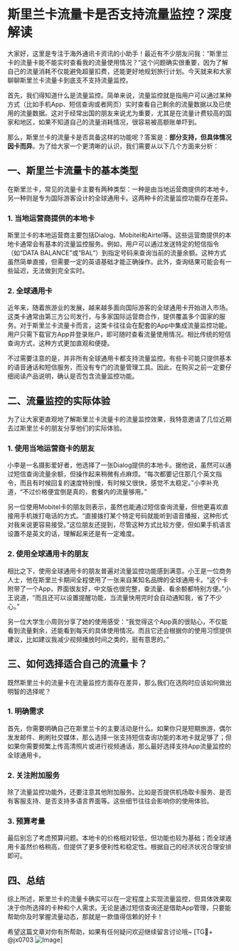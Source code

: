 # 斯里兰卡流量卡是否支持流量监控？深度解读

大家好，这里是专注于海外通讯卡资讯的小助手！最近有不少朋友问我：“斯里兰卡的流量卡能不能实时查看我的流量使用情况？”这个问题确实很重要，因为了解自己的流量消耗不仅能避免超量扣费，还能更好地规划旅行计划。今天就来和大家聊聊斯里兰卡流量卡到底支不支持流量监控。

首先，我们得知道什么是流量监控。简单来说，流量监控就是指用户可以通过某种方式（比如手机App、短信查询或者网页）实时查看自己剩余的流量数据以及已使用的流量数据。这对于经常出国的朋友来说尤为重要，尤其是在流量计费较高的国家和地区，如果不知道自己的流量消耗情况，很容易被高额账单吓到。

那么，斯里兰卡的流量卡是否具备这样的功能呢？答案是：**部分支持，但具体情况因卡而异**。为了给大家一个更清晰的认识，我们需要从以下几个方面来分析：

## 一、斯里兰卡流量卡的基本类型
在斯里兰卡，常见的流量卡主要有两种类型：一种是由当地运营商提供的本地卡，另一种则是专为国际游客设计的全球通用卡。这两种卡的流量监控功能存在差异。

### 1. 当地运营商提供的本地卡
斯里兰卡的本地运营商主要包括Dialog、Mobitel和Airtel等。这些运营商提供的本地卡通常会有基本的流量监控服务。例如，用户可以通过发送特定的短信指令（如“DATA BALANCE”或“BAL”）到指定号码来查询当前的流量余额。这种方式虽然简单直接，但需要一定的英语基础才能正确操作。此外，查询结果可能会有一些延迟，无法做到完全实时。

### 2. 全球通用卡
近年来，随着旅游业的发展，越来越多面向国际游客的全球通用卡开始进入市场。这类卡通常由第三方公司发行，与多家国际运营商合作，提供覆盖多个国家的服务。对于斯里兰卡流量卡而言，这类卡往往会在配套的App中集成流量监控功能。用户只需下载官方App并登录账户，即可随时查看流量使用情况。相比传统的短信查询方式，这种方式更加直观和便捷。

不过需要注意的是，并非所有全球通用卡都支持流量监控。有些卡可能只提供基本的语音通话和短信服务，而没有专门的流量管理工具。因此，在购买之前一定要仔细阅读产品说明，确认是否包含流量监控功能。

## 二、流量监控的实际体验
为了让大家更直观地了解斯里兰卡流量卡的流量监控效果，我特意邀请了几位近期去过斯里兰卡的朋友分享他们的实际体验。

### 1. 使用当地运营商卡的朋友
小李是一名摄影爱好者，他选择了一张Dialog提供的本地卡。据他说，虽然可以通过短信查询流量余额，但操作起来稍微有点麻烦。“每次都要记住那几个英文指令，而且有时候回复的速度特别慢，有时候又很快，感觉不太稳定。”小李补充道，“不过价格便宜倒是真的，套餐内的流量够用。”

另一位使用Mobitel卡的朋友则表示，虽然也能通过短信查询流量，但他更喜欢直接用手机拨打电话的方式。“直接拨打某个特定号码就能听到语音播报，这种形式对我来说更容易接受。”这位朋友还提到，尽管这种方式比较方便，但如果手机语言设置不是英文的话，理解起来还是有一定难度。

### 2. 使用全球通用卡的朋友
相比之下，使用全球通用卡的朋友普遍对流量监控功能感到满意。小王是一位商务人士，他在斯里兰卡期间全程使用了一张来自某知名品牌的全球通用卡。“这个卡附带了一个App，界面很友好，中文版也很完整，查流量、看余额都特别方便。”小王说道，“而且还可以设置提醒功能，当流量快用完时会自动通知我，省了不少心。”

另一位大学生小周则分享了她的使用感受：“我觉得这个App真的很贴心，不仅能看到流量剩余，还能看到每天的具体使用情况。而且它还会根据你的使用习惯提供建议，比如建议我减少视频播放时间之类的，挺有意思的。”

## 三、如何选择适合自己的流量卡？
既然斯里兰卡的流量卡在流量监控方面存在差异，那么我们在选购时应该如何做出明智的选择呢？

### 1. 明确需求
首先，你需要明确自己在斯里兰卡的主要活动是什么。如果你只是短期旅游，偶尔发发邮件、刷刷社交媒体，那么选择一张支持短信查询功能的本地卡就足够了；但如果你需要频繁上传高清照片或进行视频通话，那么最好选择支持App流量监控的全球通用卡。

### 2. 关注附加服务
除了流量监控功能外，还要注意其他附加服务。比如是否提供机场取卡服务、是否有客服支持、是否支持多语言界面等。这些细节往往会影响你的使用体验。

### 3. 预算考量
最后别忘了考虑预算问题。本地卡的价格相对较低，但功能也较为基础；而全球通用卡虽然价格稍高，但提供了更多便利性和稳定性。根据自己的经济状况合理安排即可。

## 四、总结
综上所述，斯里兰卡的流量卡确实可以在一定程度上实现流量监控，但具体效果取决于你所选择的卡种和个人需求。无论是通过短信查询还是借助App管理，只要能帮助你及时掌握流量动态，那就是一款值得信赖的好卡！

希望这篇文章对你有所帮助，如果有任何疑问欢迎继续留言讨论哦~ [TG💪+ @jx0703 ![Image](https://github.com/user-attachments/assets/dbca1d08-cadb-493c-b0ec-ad6f7a83f270)]